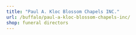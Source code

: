 ```yaml
---
title: "Paul A. Kloc Blossom Chapels INC."
url: /buffalo/paul-a-kloc-blossom-chapels-inc/
shop: funeral directors
---
```

